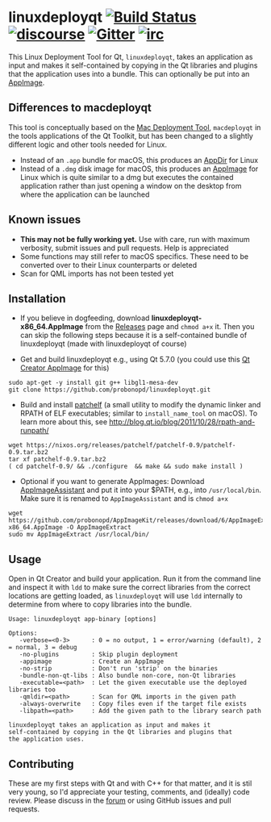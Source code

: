 # linuxdeployqt [![Build Status](https://travis-ci.org/probonopd/linuxdeployqt.svg?branch=master)](https://travis-ci.org/probonopd/linuxdeployqt) [![discourse](https://img.shields.io/badge/forum-discourse-orange.svg)](http://discourse.appimage.org/t/linuxdeployqt-new-linux-deployment-tool-for-qt/57) [![Gitter](https://badges.gitter.im/Join%20Chat.svg)](https://gitter.im/probonopd/AppImageKit?utm_source=badge&utm_medium=badge&utm_campaign=pr-badge) [![irc](https://img.shields.io/badge/IRC-%23AppImage%20on%20freenode-blue.svg)](https://webchat.freenode.net/?channels=AppImage)

This Linux Deployment Tool for Qt, `linuxdeployqt`, takes an application as input and makes it self-contained by copying in the Qt libraries and plugins that the application uses into a bundle. This can optionally be put into an [AppImage](http://appimage.org/).

## Differences to macdeployqt
This tool is conceptually based on the [Mac Deployment Tool](http://doc.qt.io/qt-5/osx-deployment.html), `macdeployqt` in the tools applications of the Qt Toolkit, but has been changed to a slightly different logic and other tools needed for Linux.

* Instead of an `.app` bundle for macOS, this produces an [AppDir](http://rox.sourceforge.net/desktop/AppDirs.html) for Linux
* Instead of a `.dmg` disk image for macOS, this produces an [AppImage](http://appimage.org/) for Linux which is quite similar to a dmg but executes the contained application rather than just opening a window on the desktop from where the application can be launched

## Known issues

* __This may not be fully working yet.__ Use with care, run with maximum verbosity, submit issues and pull requests. Help is appreciated
* Some functions may still refer to macOS specifics. These need to be converted over to their Linux counterparts or deleted
* Scan for QML imports has not been tested yet

## Installation

* If you believe in dogfeeding, download __linuxdeployqt-x86_64.AppImage__ from the [Releases](https://github.com/probonopd/linuxdeployqt/releases) page and `chmod a+x` it. Then you can skip the following steps because it is a self-contained bundle of linuxdeployqt (made with linuxdeployqt of course)

* Get and build linuxdeployqt e.g., using Qt 5.7.0 (you could use this [Qt Creator AppImage](https://bintray.com/probono/AppImages/QtCreator#files) for this)

```
sudo apt-get -y install git g++ libgl1-mesa-dev
git clone https://github.com/probonopd/linuxdeployqt.git
```

* Build and install [patchelf](https://nixos.org/patchelf.html) (a small utility to modify the dynamic linker and RPATH of ELF executables; similar to `install_name_tool` on macOS). To learn more about this, see http://blog.qt.io/blog/2011/10/28/rpath-and-runpath/

```
wget https://nixos.org/releases/patchelf/patchelf-0.9/patchelf-0.9.tar.bz2
tar xf patchelf-0.9.tar.bz2
( cd patchelf-0.9/ && ./configure  && make && sudo make install )
```

* Optional if you want to generate AppImages: Download [AppImageAssistant](https://github.com/probonopd/AppImagaeKit/releases) and put it into your $PATH, e.g., into `/usr/local/bin`. Make sure it is renamed to `AppImageAssistant` and is `chmod a+x`

```
wget https://github.com/probonopd/AppImageKit/releases/download/6/AppImageExtract_6-x86_64.AppImage -O AppImageExtract
sudo mv AppImageExtract /usr/local/bin/
```

## Usage

Open in Qt Creator and build your application. Run it from the command line and inspect it with `ldd` to make sure the correct libraries from the correct locations are getting loaded, as `linuxdeployqt` will use `ldd` internally to determine from where to copy libraries into the bundle.

```
Usage: linuxdeployqt app-binary [options]

Options:
   -verbose=<0-3>      : 0 = no output, 1 = error/warning (default), 2 = normal, 3 = debug
   -no-plugins         : Skip plugin deployment
   -appimage           : Create an AppImage
   -no-strip           : Don't run 'strip' on the binaries
   -bundle-non-qt-libs : Also bundle non-core, non-Qt libraries
   -executable=<path>  : Let the given executable use the deployed libraries too
   -qmldir=<path>      : Scan for QML imports in the given path
   -always-overwrite   : Copy files even if the target file exists
   -libpath=<path>     : Add the given path to the library search path

linuxdeployqt takes an application as input and makes it
self-contained by copying in the Qt libraries and plugins that
the application uses.
```

## Contributing

These are my first steps with Qt and with C++ for that matter, and it is stil very young, so I'd appreciate your testing, comments, and (ideally) code review. Please discuss in the [forum](http://discourse.appimage.org/t/linuxdeployqt-new-linux-deployment-tool-for-qt/57) or using GitHub issues and pull requests.
